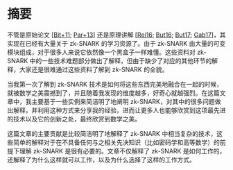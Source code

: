 # 摘要

不管是原始论文 [[Bit+11](./references.md#Bit+11); [Par+13](./references.md#Par+13)] 还是原理讲解 [[Rei16](./references.md#Rei16); [But16](./references.md#But16); [But17](./references.md#But17); [Gab17](./references.md#Gab17)]，其实现在已经有大量关于 zk-SNARK 的学习资源了。由于 zk-SNARK 由大量的可变模块组成，对于很多人来说它依然像一个黑盒子一样难懂。这些资料对 zk-SNARK 中的一些技术难题部分做出了解释，但由于缺少了对应的其他环节的解释，大家还是很难通过这些资料了解到 zk-SNARK 的全貌。

当我第一次了解到 zk-SNARK 技术是如何将这些东西完美地融合在一起的时候，就被数学之美震撼到了，并且随着我发现的维度越多，好奇心就越强烈。在这篇文章中，我主要基于一些实例来简洁明了地阐明 zk-SNARK，对其中的很多问题做出解释，并利用这种方式来分享我的经验，进而让更多人也能够欣赏到这项最先进的技术以及它的创新之处，最终欣赏到数学之美。

这篇文章的主要贡献是比较简洁明了地解释了 zk-SNARK 中相当复杂的技术，这些简单的解释对于在不具备任何与之相关先决知识（比如密码学和高等数学）的前提下理解 zk-SNARK 是很有必要的。文章不仅解释了 zk-SNARK 是如何工作的，还解释了为什么这样就可以工作，以及为什么选择了这样的工作方式。
